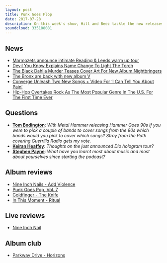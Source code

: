 ```yaml
---
layout: post
title: Punk Goes Plop
date: 2017-07-28
description: On this week's show, Hill and Beez tackle the new releases from Nine Inch Nails, In This Moment and Goldfinger while gritting their teeth and baring the new Punk Goes Pop compilation. There's talks about 90s cover versions, Dio's hologram going on tour, hip hop over taking rock music in the world of streaming and much, much more as we end with an Album Club on Parkway Drive's breakthrough album, Horizons.
soundcloud: 335188081
---
```


## News

- [Marmozets announce intimate Reading & Leeds warm up tour](http://www.nme.com/news/marmozets-announce-intimate-reading-leeds-warm-up-tour-2116209)
- [Devil You Know Explains Name Change To Light The Torch](http://www.blabbermouth.net/news/devil-you-know-explains-name-change-to-light-the-torch/)
- [The Black Dahlia Murder Teases Cover Art For New Album Nightbringers](http://www.metalinjection.net/upcoming-releases/the-black-dahlia-murder-teases-cover-art-for-new-album-nightbringers)
- [The Bronx are back with new album V](http://teamrock.com/news/2017-07-21/the-bronx-are-back-with-new-album-v)
- [Converge Unleash Two New Songs + Video For ‘I Can Tell You About Pain’](http://loudwire.com/converge-two-new-songs-video-i-can-tell-you-about-pain/)
- [Hip-Hop Overtakes Rock As The Most Popular Genre In The U.S. For The First Time Ever](http://www.metalinjection.net/latest-news/hip-hop-overtakes-rock-as-the-most-popular-genre-in-the-u-s-for-the-first-time-ever)

## Questions

- **[Tom Bodington](https://www.facebook.com/thatsnotmetalpodcast/posts/2148893475337185?comment_id=2148919138667952&comment_tracking=%7B%22tn%22%3A%22R9%22%7D)**: *With Metal Hammer releasing Hammer Goes 90s if you were to pick a couple of bands to cover songs from the 90s which bands would you pick to cover which songs? Stray from the Path covering Guerrilla Radio gets my vote.*
- **[Keiran Heaffey](https://www.facebook.com/thatsnotmetalpodcast/posts/2148893475337185?comment_id=2148928545333678&comment_tracking=%7B%22tn%22%3A%22R9%22%7D)**: *Thoughts on the just announced Dio hologram tour?*
- **[Stephen Payne](https://www.facebook.com/thatsnotmetalpodcast/posts/2148893475337185?comment_id=2148921432001056&comment_tracking=%7B%22tn%22%3A%22R9%22%7D)**: *What have you learnt most about music and most about yourselves since starting the podcast?*


## Album reviews

- [Nine Inch Nails - Add Violence](https://itunes.apple.com/gb/album/add-violence-ep/id1260014946)
- [Punk Goes Pop, Vol. 7](https://itunes.apple.com/gb/album/punk-goes-pop-vol-7/id1239796421)
- [Goldfinger - The Knife](https://itunes.apple.com/gb/album/the-knife/id1239839335)
- [In This Moment - Ritual](https://itunes.apple.com/gb/album/ritual/id1234278081)


## Live reviews

- [Nine Inch Nail](https://www.songkick.com/concerts/30758054-nine-inch-nails-at-rabobank-arena)


## Album club

- [Parkway Drive - Horizons](https://itunes.apple.com/gb/album/horizons/id265080734)
